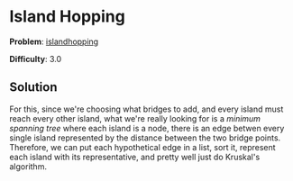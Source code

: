 # Island Hopping

**Problem**: [islandhopping](https://open.kattis.com/problems/islandhopping)

**Difficulty**: 3.0

## Solution

For this, since we're choosing what bridges to add, and every island must reach every other island, what we're really looking for is a *minimum spanning tree* where each island is a node, there is an edge betwen every single island represented by the distance between the two bridge points. Therefore, we can put each hypothetical edge in a list, sort it, represent each island with its representative, and pretty well just do Kruskal's algorithm.

